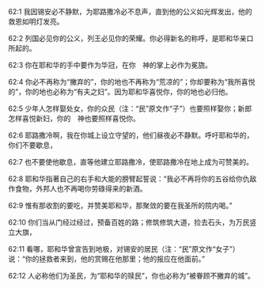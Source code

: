 <a id="1"></a>62:1  我因锡安必不静默，为耶路撒冷必不息声，直到他的公义如光辉发出，他的救恩如明灯发亮。  

<a id="2"></a>62:2  列国必见你的公义，列王必见你的荣耀。你必得新名的称呼，是耶和华亲口所起的。  

<a id="3"></a>62:3  你在耶和华的手中要作为华冠，在你　神的掌上必作为冕旒。  

<a id="4"></a>62:4  你必不再称为“撇弃的”，你的地也不再称为“荒凉的”；你却要称为“我所喜悦的”，你的地也必称为“有夫之妇”。因为耶和华喜悦你，你的地也必归他。  

<a id="5"></a>62:5  少年人怎样娶处女，你的众民（注：“民”原文作“子”）也要照样娶你；新郎怎样喜悦新妇，你的　神也要照样喜悦你。  

<a id="6"></a>62:6  耶路撒冷啊，我在你城上设立守望的，他们昼夜必不静默。呼吁耶和华的，你们不要歇息，  

<a id="7"></a>62:7  也不要使他歇息，直等他建立耶路撒冷，使耶路撒冷在地上成为可赞美的。  

<a id="8"></a>62:8  耶和华指著自己的右手和大能的膀臂起誓说：“我必不再将你的五谷给你仇敌作食物，外邦人也不再喝你劳碌得来的新酒。  

<a id="9"></a>62:9  惟有那收割的要吃，并赞美耶和华，那聚敛的要在我圣所的院内喝。”  

<a id="10"></a>62:10  你们当从门经过经过，预备百姓的路；修筑修筑大道，捡去石头，为万民竖立大旗，  

<a id="11"></a>62:11  看哪，耶和华曾宣告到地极，对锡安的居民（注：“民”原文作“女子”）说：“你的拯救者来到，他的赏赐在他那里；他的报应在他面前。”  

<a id="12"></a>62:12  人必称他们为圣民，为“耶和华的赎民”，你也必称为“被眷顾不撇弃的城”。  
